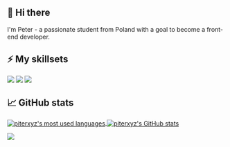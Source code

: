 ## 👋 Hi there

I'm Peter - a passionate student from Poland with a goal to become a front-end developer.

## ⚡ My skillsets
![](https://img.shields.io/badge/HTML5-E34F26?style=for-the-badge&logo=html5&logoColor=white)
![](https://img.shields.io/badge/CSS3-1572B6?style=for-the-badge&logo=css3&logoColor=white)
![](https://img.shields.io/badge/JavaScript-323330?style=for-the-badge&logo=javascript&logoColor=F7DF1E)

## 📈 GitHub stats
<a href="https://github.com/piterxyz">
    <img align="center" src="https://github-readme-stats.vercel.app/api/top-langs/?username=piterxyz&icon_color=2bbc8a&langs_count=3" alt="piterxyz's most used languages"/>
</a>

<a href="https://github.com/piterxyz">
    <img align="center" src="https://github-readme-stats.vercel.app/api?username=piterxyz&show_icons=true&line_height=27&count_private=true&icon_color=2bbc8a" alt="piterxyz's GitHub stats"/>
</a>

![](https://komarev.com/ghpvc/?username=piterxyz&style=for-the-badge&color=red)
